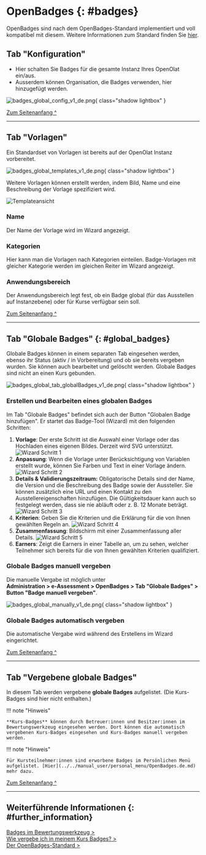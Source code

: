 # OpenBadges {: #badges}

OpenBadges sind nach dem OpenBadges-Standard implementiert und voll kompatibel mit diesem.
Weitere Informationen zum Standard finden Sie [hier](https://www.imsglobal.org/activity/openbadges).

## Tab "Konfiguration"

* Hier schalten Sie Badges für die gesamte Instanz Ihres OpenOlat ein/aus.
* Ausserdem können Organisation, die Badges verwenden, hier hinzugefügt werden.

![badges_global_config_v1_de.png](assets/badges_global_config_v1_de.png){ class="shadow lightbox" }

[Zum Seitenanfang ^](#badges)

---

## Tab "Vorlagen"

Ein Standardset von Vorlagen ist bereits auf der OpenOlat Instanz vorbereitet. 

![badges_global_templates_v1_de.png](assets/badges_global_templates_v1_de.png){ class="shadow lightbox" }

Weitere Vorlagen können  erstellt werden, indem  Bild, Name und eine Beschreibung der Vorlage spezifiziert wird.

![Templateansicht](assets/badges-admin-global-templates.de.jpg)

### Name

Der Name der Vorlage wird im Wizard angezeigt.

### Kategorien

Hier kann man die Vorlagen nach Kategorien einteilen. Badge-Vorlagen mit gleicher Kategorie werden im gleichen Reiter im Wizard angezeigt.

### Anwendungsbereich

Der Anwendungsbereich legt fest, ob ein Badge global (für das Ausstellen auf Instanzebene) oder für Kurse verfügbar sein soll.

[Zum Seitenanfang ^](#badges)

---

## Tab "Globale Badges" {: #global_badges}

Globale Badges können in einem separaten Tab eingesehen werden, ebenso ihr Status (aktiv / in Vorbereitung) und ob sie bereits vergeben wurden. Sie können auch bearbeitet und gelöscht werden. Globale Badges sind nicht an einen Kurs gebunden.

![badges_global_tab_globalBadges_v1_de.png](assets/badges_global_tab_globalBadges_v1_de.png){ class="shadow lightbox" }


### Erstellen und Bearbeiten eines globalen Badges

Im Tab "Globale Badges" befindet sich auch der Button "Globalen Badge hinzufügen". Er startet das Badge-Tool (Wizard) mit den folgenden Schritten:

1. **Vorlage**: Der erste Schritt ist die Auswahl einer Vorlage oder das Hochladen eines eigenen Bildes. Derzeit wird SVG unterstützt.
![Wizard Schritt 1](assets/badges-wizard-1.de.jpg)
2. **Anpassung**: Wenn die Vorlage unter Berücksichtigung von Variablen erstellt wurde, können Sie Farben und Text in einer Vorlage ändern.
![Wizard Schritt 2](assets/badges-wizard-2.de.jpg)
3. **Details & Validierungszeitraum:** Obligatorische Details sind der Name, die Version und die Beschreibung des Badge sowie der Aussteller. Sie können zusätzlich eine URL und einen Kontakt zu den Ausstellereigenschaften hinzufügen. Die Gültigkeitsdauer kann auch so festgelegt werden, dass sie nie abläuft oder z. B. 12 Monate beträgt.
![Wizard Schritt 3](assets/badges-wizard-3.de.jpg)
4. **Kriterien**: Geben Sie die Kriterien und die Erklärung für die von Ihnen gewählten Regeln an.
![Wizard Schritt 4](assets/badges-wizard-4.de.jpg)
5. **Zusammenfassung**: Bildschirm mit einer Zusammenfassung aller Details.
![Wizard Schritt 5](assets/badges-wizard-5.de.jpg)
6. **Earners**: Zeigt die Earners in einer Tabelle an, um zu sehen, welcher Teilnehmer sich bereits für die von Ihnen gewählten Kriterien qualifiziert.

### Globale Badges manuell vergeben

Die manuelle Vergabe ist möglich unter<br>
**Administration > e-Assessment > OpenBadges > Tab "Globale Badges" > Button "Badge manuell vergeben"**.

![badges_global_manually_v1_de.png](assets/badges_global_manually_v1_de.png){ class="shadow lightbox" }

### Globale Badges automatisch vergeben

Die automatische Vergabe wird während des Erstellens im Wizard eingerichtet.

[Zum Seitenanfang ^](#badges)

---

## Tab "Vergebene globale Badges"

In diesem Tab werden vergebene **globale Badges** aufgelistet. (Die Kurs-Badges sind hier nicht enthalten.)


!!! note "Hinweis"

    **Kurs-Badges** können durch Betreuer:innen und Besitzer:innen im Bewertungswerkzeug eingesehen werden. Dort können die automatisch vergebenen Kurs-Badges eingesehen und Kurs-Badges manuell vergeben werden.


!!! note "Hinweis"

    Für Kursteilnehmer:innen sind erworbene Badges im Persönlichen Menü aufgelistet. [Hier](../../manual_user/personal_menu/OpenBadges.de.md) mehr dazu.


[Zum Seitenanfang ^](#badges)

---

## Weiterführende Informationen  {: #further_information}

[Badges im Bewertungswerkzeug >](../../manual_user/learningresources/OpenBadges.de.md)<br>
[Wie vergebe ich in meinem Kurs Badges? >](../../manual_how-to/badges/badges.de.md)<br>
[Der OpenBadges-Standard >](https://www.imsglobal.org/activity/openbadges)<br>
